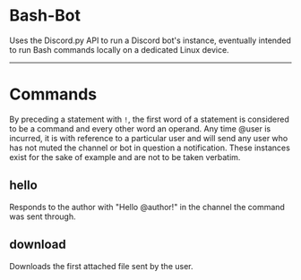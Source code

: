 # Bash-Bot
Uses the Discord.py API to run a Discord bot's instance, eventually intended to run Bash commands locally on a dedicated Linux device.

------------------------------------

# Commands
By preceding a statement with `!`, the first word of a statement is considered to be a command and every other word an operand. Any time @user is incurred, it is with reference to a particular user and will send any user who has not muted the channel or bot in question a notification. These instances exist for the sake of example and are not to be taken verbatim.
## hello
Responds to the author with "Hello @author!" in the channel the command was sent through.
## download
Downloads the first attached file sent by the user.
